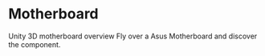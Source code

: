 # Motherboard
Unity 3D motherboard overview
Fly over a Asus Motherboard and discover the component.
